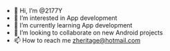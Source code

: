 - 👋 Hi, I’m @2177Y
- 👀 I’m interested in App development
- 🌱 I’m currently learning App development 
- 💞️ I’m looking to collaborate on new Android projects 
- 📫 How to reach me zheritage@hotmail.com

<!---
Z199Y/Z199Y is a ✨ special ✨ repository because its `README.md` (this file) appears on your GitHub profile.
You can click the Preview link to take a look at your changes.
--->
